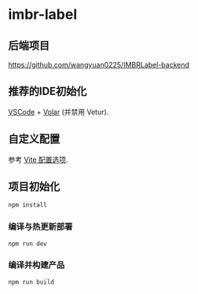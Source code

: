 # imbr-label

## 后端项目
https://github.com/wangyuan0225/IMBRLabel-backend

## 推荐的IDE初始化

[VSCode](https://code.visualstudio.com/) + [Volar](https://marketplace.visualstudio.com/items?itemName=Vue.volar) (并禁用 Vetur).

## 自定义配置

参考 [Vite 配置选项](https://vitejs.dev/config/).

## 项目初始化

```sh
npm install
```

### 编译与热更新部署

```sh
npm run dev
```

### 编译并构建产品

```sh
npm run build
```
